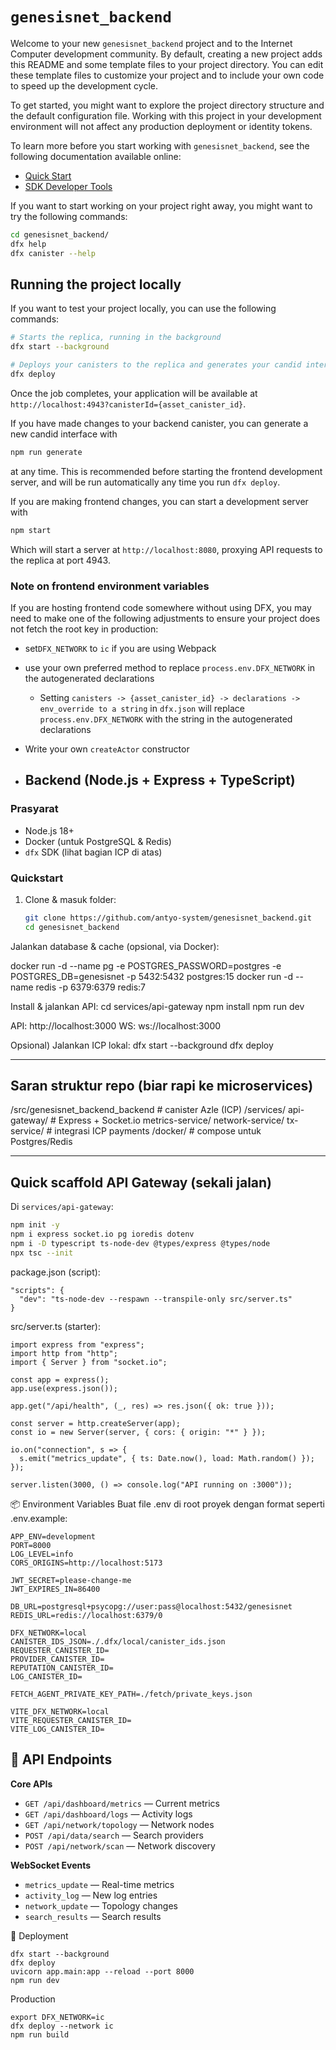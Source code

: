 # `genesisnet_backend`

Welcome to your new `genesisnet_backend` project and to the Internet Computer development community. By default, creating a new project adds this README and some template files to your project directory. You can edit these template files to customize your project and to include your own code to speed up the development cycle.

To get started, you might want to explore the project directory structure and the default configuration file. Working with this project in your development environment will not affect any production deployment or identity tokens.

To learn more before you start working with `genesisnet_backend`, see the following documentation available online:

- [Quick Start](https://internetcomputer.org/docs/current/developer-docs/setup/deploy-locally)
- [SDK Developer Tools](https://internetcomputer.org/docs/current/developer-docs/setup/install)

If you want to start working on your project right away, you might want to try the following commands:

```bash
cd genesisnet_backend/
dfx help
dfx canister --help
```

## Running the project locally

If you want to test your project locally, you can use the following commands:

```bash
# Starts the replica, running in the background
dfx start --background

# Deploys your canisters to the replica and generates your candid interface
dfx deploy
```

Once the job completes, your application will be available at `http://localhost:4943?canisterId={asset_canister_id}`.

If you have made changes to your backend canister, you can generate a new candid interface with

```bash
npm run generate
```

at any time. This is recommended before starting the frontend development server, and will be run automatically any time you run `dfx deploy`.

If you are making frontend changes, you can start a development server with

```bash
npm start
```

Which will start a server at `http://localhost:8080`, proxying API requests to the replica at port 4943.

### Note on frontend environment variables

If you are hosting frontend code somewhere without using DFX, you may need to make one of the following adjustments to ensure your project does not fetch the root key in production:

- set`DFX_NETWORK` to `ic` if you are using Webpack
- use your own preferred method to replace `process.env.DFX_NETWORK` in the autogenerated declarations
  - Setting `canisters -> {asset_canister_id} -> declarations -> env_override to a string` in `dfx.json` will replace `process.env.DFX_NETWORK` with the string in the autogenerated declarations
- Write your own `createActor` constructor

- ## Backend (Node.js + Express + TypeScript)

### Prasyarat
- Node.js 18+
- Docker (untuk PostgreSQL & Redis)
- `dfx` SDK (lihat bagian ICP di atas)

### Quickstart
1. Clone & masuk folder:
   ```bash
   git clone https://github.com/antyo-system/genesisnet_backend.git
   cd genesisnet_backend

Jalankan database & cache (opsional, via Docker):

docker run -d --name pg -e POSTGRES_PASSWORD=postgres -e POSTGRES_DB=genesisnet -p 5432:5432 postgres:15
docker run -d --name redis -p 6379:6379 redis:7

Install & jalankan API:
cd services/api-gateway
npm install
npm run dev

API: http://localhost:3000
WS: ws://localhost:3000

Opsional) Jalankan ICP lokal:
dfx start --background
dfx deploy


---

## Saran struktur repo (biar rapi ke microservices)
/src/genesisnet_backend_backend # canister Azle (ICP)
/services/
api-gateway/ # Express + Socket.io
metrics-service/
network-service/
tx-service/ # integrasi ICP payments
/docker/ # compose untuk Postgres/Redis


---

## Quick scaffold API Gateway (sekali jalan)
Di `services/api-gateway`:
```bash
npm init -y
npm i express socket.io pg ioredis dotenv
npm i -D typescript ts-node-dev @types/express @types/node
npx tsc --init
```

package.json (script):
```
"scripts": {
  "dev": "ts-node-dev --respawn --transpile-only src/server.ts"
}
```
src/server.ts (starter):
```
import express from "express";
import http from "http";
import { Server } from "socket.io";

const app = express();
app.use(express.json());

app.get("/api/health", (_, res) => res.json({ ok: true }));

const server = http.createServer(app);
const io = new Server(server, { cors: { origin: "*" } });

io.on("connection", s => {
  s.emit("metrics_update", { ts: Date.now(), load: Math.random() });
});

server.listen(3000, () => console.log("API running on :3000"));
```

📦 Environment Variables
Buat file .env di root proyek dengan format seperti .env.example:
```
APP_ENV=development
PORT=8000
LOG_LEVEL=info
CORS_ORIGINS=http://localhost:5173

JWT_SECRET=please-change-me
JWT_EXPIRES_IN=86400

DB_URL=postgresql+psycopg://user:pass@localhost:5432/genesisnet
REDIS_URL=redis://localhost:6379/0

DFX_NETWORK=local
CANISTER_IDS_JSON=./.dfx/local/canister_ids.json
REQUESTER_CANISTER_ID=
PROVIDER_CANISTER_ID=
REPUTATION_CANISTER_ID=
LOG_CANISTER_ID=

FETCH_AGENT_PRIVATE_KEY_PATH=./fetch/private_keys.json

VITE_DFX_NETWORK=local
VITE_REQUESTER_CANISTER_ID=
VITE_LOG_CANISTER_ID=
```

## 📡 API Endpoints

**Core APIs**
- `GET /api/dashboard/metrics` — Current metrics
- `GET /api/dashboard/logs` — Activity logs
- `GET /api/network/topology` — Network nodes
- `POST /api/data/search` — Search providers
- `POST /api/network/scan` — Network discovery

**WebSocket Events**
- `metrics_update` — Real-time metrics
- `activity_log` — New log entries
- `network_update` — Topology changes
- `search_results` — Search results


🚀 Deployment
```
dfx start --background
dfx deploy
uvicorn app.main:app --reload --port 8000
npm run dev
```
Production
```
export DFX_NETWORK=ic
dfx deploy --network ic
npm run build
```
